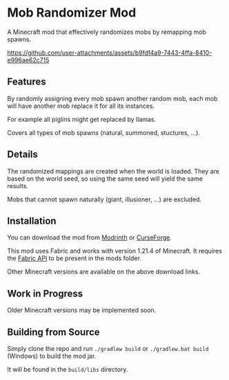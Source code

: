 # Mob Randomizer Mod

A Minecraft mod that effectively randomizes mobs by remapping mob spawns.

https://github.com/user-attachments/assets/b9fdf4a9-7443-4ffa-8410-e996ae62c715

## Features

By randomly assigning every mob spawn another random mob, each mob will have another mob replace it for all its instances.

For example all piglins might get replaced by llamas.

Covers all types of mob spawns (natural, summoned, stuctures, ...).

## Details

The randomized mappings are created when the world is loaded. They are based on the world seed, so using the same seed will yield the same results.

Mobs that cannot spawn naturally (giant, illusioner, ...) are excluded.

## Installation

You can download the mod from [Modrinth](https://modrinth.com/mod/mobrandomizer/) or [CurseForge](https://www.curseforge.com/minecraft/mc-mods/mobrandomizer).

This mod uses Fabric and works with version 1.21.4 of Minecraft. It requires the [Fabric API](https://modrinth.com/mod/fabric-api/) to be present in the mods folder.

Other Minecraft versions are available on the above download links.

## Work in Progress

Older Minecraft versions may be implemented soon.

## Building from Source

Simply clone the repo and run `./gradlew build` or `./gradlew.bat build` (Windows) to build the mod jar.

It will be found in the `build/libs` directory.
